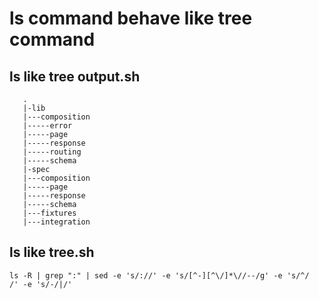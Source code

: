 # ls command behave like tree command

## ls like tree output.sh

```shell
   .
   |-lib
   |---composition
   |-----error
   |-----page
   |-----response
   |-----routing
   |-----schema
   |-spec
   |---composition
   |-----page
   |-----response
   |-----schema
   |---fixtures
   |---integration
```

## ls like tree.sh

```shell
ls -R | grep ":" | sed -e 's/://' -e 's/[^-][^\/]*\//--/g' -e 's/^/   /' -e 's/-/|/'
```

